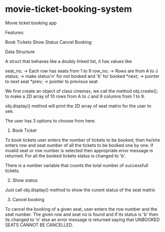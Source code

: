 # movie-ticket-booking-system

Movie ticket booking app

Features:

Book Tickets
Show Status
Cancel Booking


Data Structure

A struct that behaves like a doubly linked list, it has values like

seat_no; -> Each row has seats from 1 to 9
row_no; -> Rows are from A to J
status; ->  make status'n' for not booked and 'b' for booked
*next; -> pointer to next seat
*prev; -> pointer to previous seat

We first create an object of class cinemax, we call the method obj.create(); to make a 2D array
of 10 rows from A to J and 9 columns from 1 to 9.

obj.display() method will print the 2D array of seat matrix for the user to see.

The user has 3 options to choose from here.

1. Book Ticket

To book tickets user enters the number of tickets to be booked, then he/she enters row and seat number of
all the tickets to be booked one by one. If invalid seat or row number is selected then appropriate error message is returned.
For all the booked tickets status is changed to 'b'.

There is a number variable that counts the total number of successfull tickets.

2. Show status

Just call obj.display() method to show the curent status of the seat matrix

3. Cancel booking

To cancel the booking of a given seat, user enters the row number and the seat number. The given row and seat no is found and if
its status is 'b' then its changed to 'n' else an error message is returned saying that UNBOOKED SEATS CANNOT BE CANCELLED.

